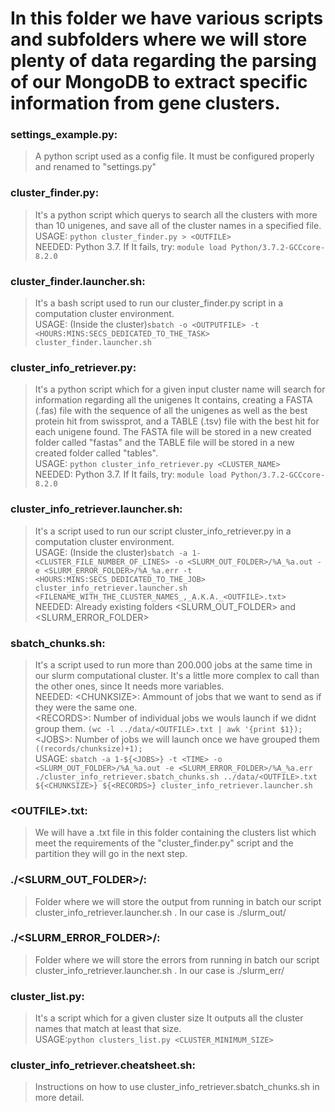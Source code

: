 
# In this folder we have various scripts and subfolders where we will store plenty of data regarding the parsing of our MongoDB to extract specific information from gene clusters.

### settings_example.py:
>A python script used as a config file. It must be configured properly and renamed to "settings.py"

### cluster_finder.py:
>It's a python script which querys to search all the clusters with more than 10 unigenes, and save all of the cluster names in a specified file.<br />USAGE: `python cluster_finder.py > <OUTFILE>`<br />NEEDED: Python 3.7. If It fails, try: `module load Python/3.7.2-GCCcore-8.2.0`

### cluster_finder.launcher.sh:
>It's a bash script used to run our cluster_finder.py script in a computation cluster environment.<br />USAGE: (Inside the cluster)`sbatch -o <OUTPUTFILE> -t <HOURS:MINS:SECS_DEDICATED_TO_THE_TASK> cluster_finder.launcher.sh`

### cluster_info_retriever.py: 
>It's a python script which for a given input cluster name will search for information regarding all the unigenes It contains, creating a FASTA (.fas) file with the sequence of all the unigenes as well as the best protein hit from swissprot, and a TABLE (.tsv) file with the best hit for each unigene found. The FASTA file will be stored in a new created folder called "fastas" and the TABLE file will be stored in a new created folder called "tables".<br />USAGE: `python cluster_info_retriever.py <CLUSTER_NAME>`<br />NEEDED: Python 3.7. If It fails, try: `module load Python/3.7.2-GCCcore-8.2.0`

### cluster_info_retriever.launcher.sh: 
>It's a script used to run our script cluster_info_retriever.py in a computation cluster environment.<br />USAGE: (Inside the cluster)`sbatch -a 1-<CLUSTER_FILE_NUMBER_OF_LINES> -o <SLURM_OUT_FOLDER>/%A_%a.out -e <SLURM_ERROR_FOLDER>/%A_%a.err -t <HOURS:MINS:SECS_DEDICATED_TO_THE_JOB> cluster_info_retriever.launcher.sh <FILENAME_WITH_THE_CLUSTER_NAMES_,_A.K.A._<OUTFILE>.txt>`<br />NEEDED: Already existing folders &#60;SLURM_OUT_FOLDER> and &#60;SLURM_ERROR_FOLDER>

### sbatch_chunks.sh: 
>It's a script used to run more than 200.000 jobs at the same time in our slurm computational cluster. It's a little more complex to call than the other ones, since It needs more variables.<br />NEEDED: &#60;CHUNKSIZE>: Ammount of jobs that we want to send as if they were the same one.<br />&#60;RECORDS>: Number of individual jobs we wouls launch if we didnt group them. `(wc -l ../data/<OUTFILE>.txt | awk '{print $1});`<br />&#60;JOBS>: Number of jobs we will launch once we have grouped them `((records/chunksize)+1);`<br />USAGE: `sbatch -a 1-${<JOBS>} -t <TIME> -o <SLURM_OUT_FOLDER>/%A_%a.out -e <SLURM_ERROR_FOLDER>/%A_%a.err ./cluster_info_retriever.sbatch_chunks.sh ../data/<OUTFILE>.txt ${<CHUNKSIZE>} ${<RECORDS>} cluster_info_retriever.launcher.sh `

### &#60;OUTFILE>.txt: 
>We will have a .txt file in this folder containing the clusters list which meet the requirements of the "cluster_finder.py" script and the partition they will go in the next step.

### ./&#60;SLURM_OUT_FOLDER>/: 
>Folder where we will store the output from running in batch our script cluster_info_retriever.launcher.sh . In our case is ./slurm_out/

### ./&#60;SLURM_ERROR_FOLDER>/:
>Folder where we will store the errors from running in batch our script cluster_info_retriever.launcher.sh . In our case is ./slurm_err/

### cluster_list.py:
>It's a script which for a given cluster size It outputs all the cluster names that match at least that size.<br />USAGE:`python clusters_list.py <CLUSTER_MINIMUM_SIZE>`

### cluster_info_retriever.cheatsheet.sh:
>Instructions on how to use cluster_info_retriever.sbatch_chunks.sh in more detail.
